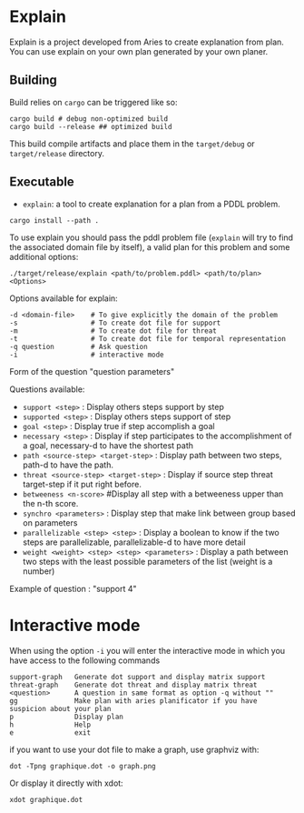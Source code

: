 # Explain

Explain is a project developed from Aries to create explanation from plan.
You can use explain on your own plan generated by your own planer. 

## Building

Build relies on `cargo` can be triggered like so:

```
cargo build # debug non-optimized build
cargo build --release ## optimized build
```

This build compile artifacts and place them in the `target/debug` or `target/release` directory.

## Executable

- `explain`: a tool to create explanation for a plan from a PDDL problem.


```
cargo install --path . 
``` 

To use explain you should pass the pddl problem file (`explain` will try to find the associated domain file by itself), a valid plan for this problem and some additional options:
```
./target/release/explain <path/to/problem.pddl> <path/to/plan> <Options>
```

Options available for explain:
```
-d <domain-file>    # To give explicitly the domain of the problem
-s                  # To create dot file for support
-m                  # To create dot file for threat
-t                  # To create dot file for temporal representation
-q question         # Ask question
-i                  # interactive mode
```

Form of the question "question parameters"

Questions available:

 - `support <step>`                             : Display others steps support by step 
 - `supported <step>`                           : Display others steps support of step
 - `goal <step>`                                : Display true if step accomplish a goal
 - `necessary <step>`                            : Display if step participates to the accomplishment of a goal, necessary-d to have the shortest path
 - `path <source-step> <target-step>`           : Display path between two steps, path-d to have the path.
 - `threat <source-step> <target-step>`         : Display if source step threat target-step if it put right before.
 - `betweeness <n-score>`                       #Display all step with a betweeness upper than the n-th score.
 - `synchro <parameters>`                       : Display step that make link between group based on parameters
 - `parallelizable <step> <step>`               : Display a boolean to know if the two steps are parallelizable, parallelizable-d to have more detail
 - `weight <weight> <step> <step> <parameters>` : Display a path between two steps with the least possible parameters of the list (weight is a number)


Example of question : "support 4"

# Interactive mode

When using the option `-i` you will enter the interactive mode in which you have access to the following commands

    support-graph   Generate dot support and display matrix support
    threat-graph    Generate dot threat and display matrix threat
    <question>      A question in same format as option -q without "" 
    gg              Make plan with aries planificator if you have suspicion about your plan
    p               Display plan
    h               Help
    e               exit

if you want to use your dot file to make a graph, use graphviz with:

```
dot -Tpng graphique.dot -o graph.png
```

Or display it directly with xdot:

```
xdot graphique.dot
```